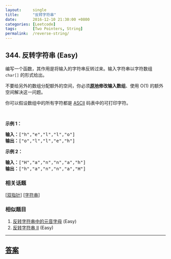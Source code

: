 ```yaml
---
layout:     single
title:      "反转字符串"
date:       2016-12-10 21:30:00 +0800
categories: [Leetcode]
tags:       [Two Pointers, String]
permalink:  /reverse-string/
---
```


## 344. 反转字符串 (Easy)

<p>编写一个函数，其作用是将输入的字符串反转过来。输入字符串以字符数组 <code>char[]</code> 的形式给出。</p>

<p>不要给另外的数组分配额外的空间，你必须<strong><a href="https://baike.baidu.com/item/原地算法" target="_blank">原地</a>修改输入数组</strong>、使用 O(1) 的额外空间解决这一问题。</p>

<p>你可以假设数组中的所有字符都是 <a href="https://baike.baidu.com/item/ASCII" target="_blank">ASCII</a> 码表中的可打印字符。</p>

<p>&nbsp;</p>

<p><strong>示例 1：</strong></p>

<pre><strong>输入：</strong>[&quot;h&quot;,&quot;e&quot;,&quot;l&quot;,&quot;l&quot;,&quot;o&quot;]
<strong>输出：</strong>[&quot;o&quot;,&quot;l&quot;,&quot;l&quot;,&quot;e&quot;,&quot;h&quot;]
</pre>

<p><strong>示例 2：</strong></p>

<pre><strong>输入：</strong>[&quot;H&quot;,&quot;a&quot;,&quot;n&quot;,&quot;n&quot;,&quot;a&quot;,&quot;h&quot;]
<strong>输出：</strong>[&quot;h&quot;,&quot;a&quot;,&quot;n&quot;,&quot;n&quot;,&quot;a&quot;,&quot;H&quot;]</pre>

### 相关话题
  [[双指针](https://github.com/openset/leetcode/tree/master/tag/two-pointers/README.md)]
  [[字符串](https://github.com/openset/leetcode/tree/master/tag/string/README.md)]

### 相似题目
  1. [反转字符串中的元音字母](/reverse-vowels-of-a-string) (Easy)
  1. [反转字符串 II](/reverse-string-ii) (Easy)

---

## [答案](https://github.com/openset/leetcode/tree/master/problems/reverse-string)
